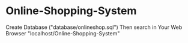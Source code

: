 # Online-Shopping-System
Create Database  ("database/onlineshop.sql") Then search in Your Web Browser "localhost/Online-Shopping-System"
